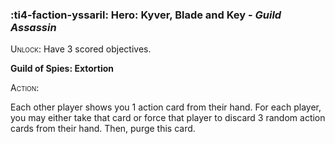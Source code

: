 ### :ti4-faction-yssaril: **Hero**: Kyver, Blade and Key - _Guild Assassin_

<span style="font-variant:small-caps;">Unlock</span>: Have 3 scored objectives.

**Guild of Spies: Extortion**

<span style="font-variant:small-caps;">Action</span>:

Each other player shows you 1 action card from their hand. For each player, you may either take that card or force that player to discard 3 random action cards from their hand. Then, purge this card.
